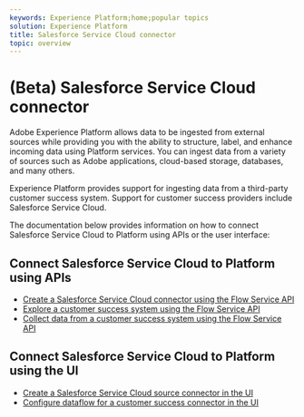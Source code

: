 ```yaml
---
keywords: Experience Platform;home;popular topics
solution: Experience Platform
title: Salesforce Service Cloud connector
topic: overview
---
```


# (Beta) Salesforce Service Cloud connector

Adobe Experience Platform allows data to be ingested from external sources while providing you with the ability to structure, label, and enhance incoming data using Platform services. You can ingest data from a variety of sources such as Adobe applications, cloud-based storage, databases, and many others.

Experience Platform provides support for ingesting data from a third-party customer success system. Support for customer success providers include Salesforce Service Cloud.

The documentation below provides information on how to connect Salesforce Service Cloud to Platform using APIs or the user interface:

## Connect Salesforce Service Cloud to Platform using APIs

- [Create a Salesforce Service Cloud connector using the Flow Service API](../../tutorials/api/create/customer-success/salesforce-service-cloud.md)
- [Explore a customer success system using the Flow Service API](../../tutorials/api/explore/customer-success.md)
- [Collect data from a customer success system using the Flow Service API](../../tutorials/api/collect/customer-success.md)

## Connect Salesforce Service Cloud to Platform using the UI

- [Create a Salesforce Service Cloud source connector in the UI](../../tutorials/ui/create/customer-success/salesforce-service-cloud.md)
- [Configure dataflow for a customer success connector in the UI](../../tutorials/ui/dataflow/customer-success.md)
